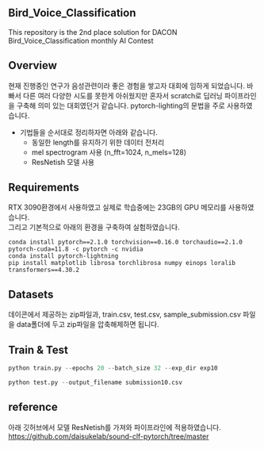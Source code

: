 ## Bird_Voice_Classification
This repository is the 2nd place solution for DACON Bird_Voice_Classification monthly AI Contest

## Overview
현재 진행중인 연구가 음성관련이라 좋은 경험을 쌓고자 대회에 임하게 되었습니다. 
바빠서 다른 여러 다양한 시도를 못한게 아쉬웠지만 혼자서 scratch로 딥러닝 파이프라인을 구축해 의미 있는 대회였던거 같습니다.
pytorch-lighting의 문법을 주로 사용하였습니다. 

- 기법들을 순서대로 정리하자면 아래와 같습니다.
    - 동일한 length를 유지하기 위한 데이터 전처리
    - mel spectrogram 사용 (n_fft=1024, n_mels=128)
    - ResNetish 모델 사용

## Requirements
RTX 3090환경에서 사용하였고 실제로 학습중에는 23GB의 GPU 메모리를 사용하였습니다. <br>
그리고 기본적으로 아래의 환경을 구축하여 실험하였습니다.
```shell
conda install pytorch==2.1.0 torchvision==0.16.0 torchaudio==2.1.0 pytorch-cuda=11.8 -c pytorch -c nvidia
conda install pytorch-lightning
pip install matplotlib librosa torchlibrosa numpy einops loralib transformers==4.30.2
```

## Datasets
데이콘에서 제공하는 zip파일과, train.csv, test.csv, sample_submission.csv 파일을 data폴더에 두고 zip파일을 압축해제하면 됩니다.


## Train & Test
```python
python train.py --epochs 20 --batch_size 32 --exp_dir exp10

python test.py --output_filename submission10.csv
```
## reference
아래 깃허브에서 모델 ResNetish를 가져와 파이프라인에 적용하였습니다.<br>
https://github.com/daisukelab/sound-clf-pytorch/tree/master
